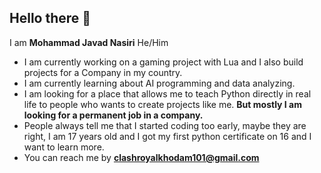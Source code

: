 ## Hello there 👋

I am __Mohammad Javad Nasiri__
He/Him

- I am currently working on a gaming project with Lua and I also build projects for a Company in my country.
- I am currently learning about AI programming and data analyzing.
- I am looking for a place that allows me to teach Python directly in real life to people who wants to create projects like me. **But mostly I am looking for a permanent job in a company.**
- People always tell me that I started coding too early, maybe they are right, I am 17 years old and I got my first python certificate on 16 and I want to learn more.
- You can reach me by **clashroyalkhodam101@gmail.com**


<!--
**Momojaja-AI-Python/Momojaja-AI-Python** is a ✨ _special_ ✨ repository because its `README.md` (this file) appears on your GitHub profile.

Here are some ideas to get you started:

- 🔭 I’m currently working on ...
- 🌱 I’m currently learning ...
- 👯 I’m looking to collaborate on ...
- 🤔 I’m looking for help with ...
- 💬 Ask me about ...
- 📫 How to reach me: ...
- 😄 Pronouns: ...
- ⚡ Fun fact: ...
-->
